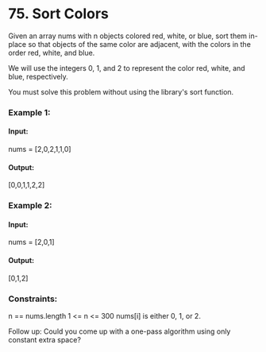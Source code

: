 # 75. Sort Colors
Given an array nums with n objects colored red, white, or blue, sort them in-place so that objects of the same color are adjacent, with the colors in the order red, white, and blue.

We will use the integers 0, 1, and 2 to represent the color red, white, and blue, respectively.

You must solve this problem without using the library's sort function.

### Example 1:
#### Input:
nums = [2,0,2,1,1,0]
#### Output:
[0,0,1,1,2,2]

### Example 2:
#### Input:
nums = [2,0,1]
#### Output:
[0,1,2]
 
### Constraints:
n == nums.length
1 <= n <= 300
nums[i] is either 0, 1, or 2.
 
Follow up: Could you come up with a one-pass algorithm using only constant extra space?

